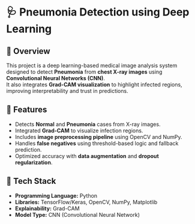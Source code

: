 # 🩺 **Pneumonia Detection using Deep Learning**

## 📘 **Overview**
This project is a deep learning-based medical image analysis system designed to detect **Pneumonia** from **chest X-ray images** using **Convolutional Neural Networks (CNN)**.  
It also integrates **Grad-CAM visualization** to highlight infected regions, improving interpretability and trust in predictions.

## 🚀 **Features**
- Detects **Normal** and **Pneumonia** cases from X-ray images.  
- Integrated **Grad-CAM** to visualize infection regions.  
- Includes **image preprocessing pipeline** using OpenCV and NumPy.  
- Handles **false negatives** using threshold-based logic and fallback prediction.  
- Optimized accuracy with **data augmentation** and **dropout regularization**.

## 🧠 **Tech Stack**
- **Programming Language:** Python  
- **Libraries:** TensorFlow/Keras, OpenCV, NumPy, Matplotlib  
- **Explainability:** Grad-CAM  
- **Model Type:** CNN (Convolutional Neural Network)
